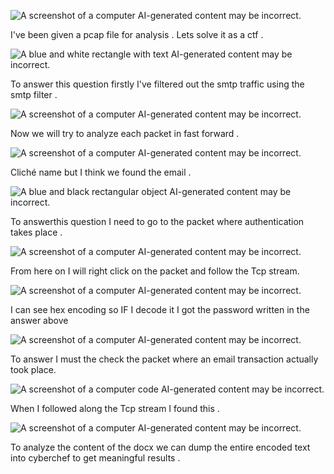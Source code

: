 ![A screenshot of a computer AI-generated content may be
incorrect.](media1/media/image1.png)

I've been given a pcap file for analysis . Lets solve it as a ctf .

![A blue and white rectangle with text AI-generated content may be
incorrect.](media1/media/image2.png)

To answer this question firstly I've filtered out the smtp traffic using
the smtp filter .

![A screenshot of a computer AI-generated content may be
incorrect.](media1/media/image3.png)

Now we will try to analyze each packet in fast forward .

![A screenshot of a computer AI-generated content may be
incorrect.](media1/media/image4.png)

Cliché name but I think we found the email .

![A blue and black rectangular object AI-generated content may be
incorrect.](media1/media/image5.png)

To answerthis question I need to go to the packet where authentication
takes place .

![A screenshot of a computer AI-generated content may be
incorrect.](media1/media/image6.png)

From here on I will right click on the packet and follow the Tcp stream.

![A screenshot of a computer AI-generated content may be
incorrect.](media1/media/image7.png)

I can see hex encoding so IF I decode it I got the password written in
the answer above

![A screenshot of a computer AI-generated content may be
incorrect.](media1/media/image8.png)

To answer I must the check the packet where an email transaction
actually took place.

![A screenshot of a computer code AI-generated content may be
incorrect.](media1/media/image9.png)

When I followed along the Tcp stream I found this .

![A screenshot of a computer AI-generated content may be
incorrect.](media1/media/image10.png)

To analyze the content of the docx we can dump the entire encoded text
into cyberchef to get meaningful results .
